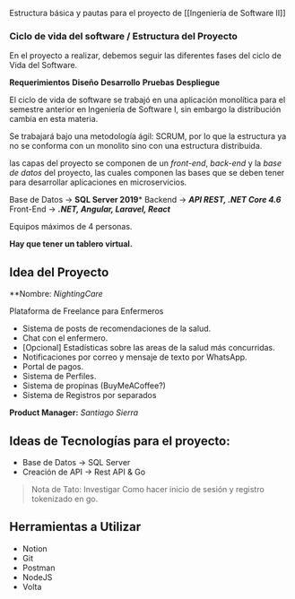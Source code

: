Estructura básica y pautas para el proyecto de [[Ingeniería de Software II]]
### Ciclo de vida del software / Estructura del Proyecto
En el proyecto a realizar, debemos seguir las diferentes fases del ciclo de Vida del Software.

**Requerimientos**
**Diseño**
**Desarrollo**
**Pruebas**
**Despliegue**

El ciclo de vida de software se trabajó en una aplicación monolítica para el semestre anterior en Ingeniería de Software I, sin embargo la distribución cambia en esta materia.

Se trabajará bajo una metodología ágil: SCRUM, por lo que la estructura ya no se conforma con un monolito sino con una estructura distribuida.

las capas del proyecto se componen de un *front-end*, *back-end* y la *base de datos* del proyecto, las cuales componen las bases que se deben tener para desarrollar aplicaciones en microservicios.

Base de Datos -> **SQL Server 2019***
Backend -> ***API REST, .NET Core 4.6***
Front-End -> ***.NET, Angular, Laravel, React***

Equipos máximos de 4 personas.

**Hay que tener un tablero virtual.**
## Idea del Proyecto
**Nombre: *NightingCare*

Plataforma de Freelance para Enfermeros
- Sistema de posts de recomendaciones de la salud.
- Chat con el enfermero.
- [Opcional] Estadísticas sobre las areas de la salud más concurridas.
- Notificaciones por correo y mensaje de texto por WhatsApp.
- Portal de pagos.
- Sistema de Perfiles.
- Sistema de propinas (BuyMeACoffee?)
- Sistema de Registros por separados

**Product Manager:** *Santiago Sierra*

## Ideas de Tecnologías para el proyecto:

- Base de Datos -> SQL Server
- Creación de API -> Rest API & Go

> Nota de Tato: Investigar Como hacer inicio de sesión y registro tokenizado en go.
## Herramientas a Utilizar
- Notion
- Git 
- Postman
- NodeJS
- Volta
